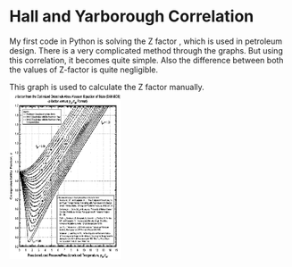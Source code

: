 # Hall and Yarborough Correlation

My first code in Python is solving the Z factor , which is used in petroleum design. 
There is a very complicated method through the graphs. But using this correlation, it becomes quite simple. 
Also the difference between both the values of Z-factor is quite negligible. 

This graph is used to calculate the Z factor manually.
<img src ="img.png" width="200" height="300">
